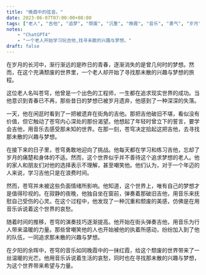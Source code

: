 ```yaml
---
title: "晚霞中的弦音。"
date: 2023-06-07T07:00:00+08:00
tags: ["老人", "吉他", "追梦", "颓废", "沉重", "晚霞", "音乐", "勇气", "岁月", "梦想","ChatGPT"]
notes:
    - "ChatGPT4"
    - "一个老人开始学习玩吉他,找寻未散的兴趣与梦想。"
draft: false
---
```


在岁月的长河中，渐行渐远的是昨日的青春，逐渐消失的是曾几何时的梦想。然而，在这个充满颓废的世界里，一个老人却开始了寻找那未散的兴趣与梦想的旅程。

这位老人名叫苍穹，他曾是一个出色的工程师，一生都在追求现实世界的成功。当他意识到青春已不再，那些昔日的梦想已被岁月遗弃，他感到了一种深深的失落。

一天，他在闲逛时看到了一把被遗弃在街角的吉他。那把吉他破旧不堪，看似没有价值，但它触动了苍穹内心深处的那份渴望。他想起了年轻时曾立下的誓言，要学会吉他，用音乐去感受那未知的世界。在那一刻，苍穹决定拾起这把吉他，去寻找那未散的兴趣与梦想。

在接下来的日子里，苍穹勇敢地迎向了挑战。他每天都在学习和练习吉他，忘却了岁月的痛楚和身体的不适。然而，这个世界似乎并不善待这个追求梦想的老人。他的家人和朋友们对他的选择表示不理解，甚至嘲笑他。他们认为，对于一个年迈的人来说，学习吉他只是在浪费时间。

然而，苍穹并未被这些负面情绪所影响。他知道，这个世界上，唯有自己的梦想才是值得珍视的。在寂静的夜晚，他独自坐在窗前，弹奏着那破旧吉他，用音乐来抚慰自己受伤的心灵。在这个过程中，他发现了一种沉重和颓废的美感，仿佛是在用音乐诉说着这个世界的哀愁。

随着时间的推移，苍穹的演奏技巧逐渐提高。他开始在街头弹奏吉他，用音乐为行人带来温暖的力量。那些曾嘲笑他的人也开始被他的执着所感动，纷纷加入到了他的队伍，一同追求那未散的兴趣与梦想。

在夕阳的余晖中，苍穹的音乐如同晚霞中的一抹红霞，给这个颓废的世界带来了一丝温暖的光芒。他用音乐诉说着生活的哀愁，同时也在寻找那未散的兴趣与梦想，为这个世界带来希望与力量。

